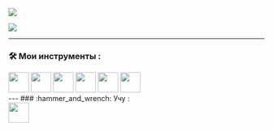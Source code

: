 
![](https://github-profile-summary-cards.vercel.app/api/cards/repos-per-language?username=SlowyZX&theme=solarized_dark)

![](https://github-profile-summary-cards.vercel.app/api/cards/stats?username==SlowyZX&theme=solarized_dark)

---
### :hammer_and_wrench: Мои инструменты :
<div>
            <img src="https://cdn.jsdelivr.net/gh/devicons/devicon/icons/javascript/javascript-original.svg" width="40" height="40" />
  <img src="https://cdn.jsdelivr.net/gh/devicons/devicon/icons/css3/css3-original.svg" width="40" height="40" />
  <img src="https://cdn.jsdelivr.net/gh/devicons/devicon/icons/html5/html5-original.svg" width="40" height="40" />
 <img src="https://cdn.jsdelivr.net/gh/devicons/devicon/icons/sass/sass-original.svg" width="40" height="40"/>
  <img src="https://cdn.jsdelivr.net/gh/devicons/devicon/icons/cplusplus/cplusplus-original.svg" width="40" height="40" />
  <img src="https://cdn.jsdelivr.net/gh/devicons/devicon/icons/c/c-original.svg" width="40" height="40" />
 </div>
 ---
### :hammer_and_wrench: Учу :
<div>
  <img src="https://cdn.jsdelivr.net/gh/devicons/devicon/icons/ruby/ruby-original.svg" width="40" height="40" />
  </div>
